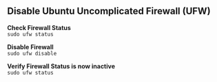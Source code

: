 ## Disable Ubuntu Uncomplicated Firewall (UFW)  
  
**Check Firewall Status**  
`sudo ufw status`

**Disable Firewall**  
`sudo ufw disable`
  
  
**Verify Firewall Status is now inactive**  
`sudo ufw status`
